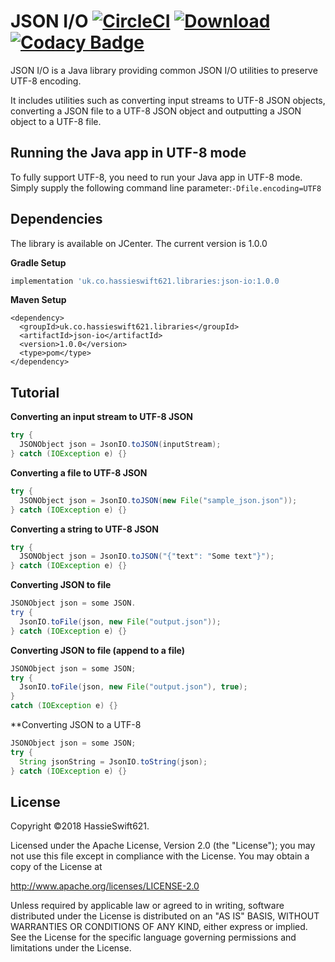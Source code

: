 JSON I/O [![CircleCI](https://circleci.com/gh/hassieswift621/json-io.svg?style=svg)](https://circleci.com/gh/hassieswift621/json-io)  [ ![Download](https://api.bintray.com/packages/hassieswift621/maven/json-io/images/download.svg) ](https://bintray.com/hassieswift621/maven/json-io/_latestVersion) [![Codacy Badge](https://api.codacy.com/project/badge/Grade/b77d753820154f4487659ab990e5926f)](https://www.codacy.com/app/hassieswift621/json-io?utm_source=github.com&amp;utm_medium=referral&amp;utm_content=hassieswift621/json-io&amp;utm_campaign=Badge_Grade)
========

JSON I/O is a Java library providing common JSON I/O utilities to preserve UTF-8 encoding.

It includes utilities such as converting input streams to UTF-8 JSON objects, converting a JSON file to a UTF-8 JSON
object and outputting a JSON object to a UTF-8 file.

Running the Java app in UTF-8 mode
-----------------------------
To fully support UTF-8, you need to run your Java app in UTF-8 mode.
Simply supply the following command line parameter:```-Dfile.encoding=UTF8```

Dependencies
------------
The library is available on JCenter. The current version is 1.0.0

**Gradle Setup**
```gradle
implementation 'uk.co.hassieswift621.libraries:json-io:1.0.0
```

**Maven Setup**
```maven
<dependency>
  <groupId>uk.co.hassieswift621.libraries</groupId>
  <artifactId>json-io</artifactId>
  <version>1.0.0</version>
  <type>pom</type>
</dependency>
```

Tutorial
--------
**Converting an input stream to UTF-8 JSON**
```java
try {
  JSONObject json = JsonIO.toJSON(inputStream);
} catch (IOException e) {}
```

**Converting a file to UTF-8 JSON**
```java
try {
  JSONObject json = JsonIO.toJSON(new File("sample_json.json"));
} catch (IOException e) {}
```

**Converting a string to UTF-8 JSON**
```java
try {
  JSONObject json = JsonIO.toJSON("{"text": "Some text"}");
} catch (IOException e) {}
```

**Converting JSON to file**
```java
JSONObject json = some JSON.
try {
  JsonIO.toFile(json, new File("output.json"));
} catch (IOException e) {}
```

**Converting JSON to file (append to a file)**
```java
JSONObject json = some JSON;
try {
  JsonIO.toFile(json, new File("output.json"), true);
}
catch (IOException e) {}
```

**Converting JSON to a UTF-8
```java
JSONObject json = some JSON;
try {
  String jsonString = JsonIO.toString(json);
} catch (IOException e) {}
```

License
-------
Copyright &copy;2018 HassieSwift621.

Licensed under the Apache License, Version 2.0 (the "License"); you may not use this file except in compliance with the License. You may obtain a copy of the License at

http://www.apache.org/licenses/LICENSE-2.0

Unless required by applicable law or agreed to in writing, software distributed under the License is distributed on an "AS IS" BASIS, WITHOUT WARRANTIES OR CONDITIONS OF ANY KIND, either express or implied. See the License for the specific language governing permissions and limitations under the License.
